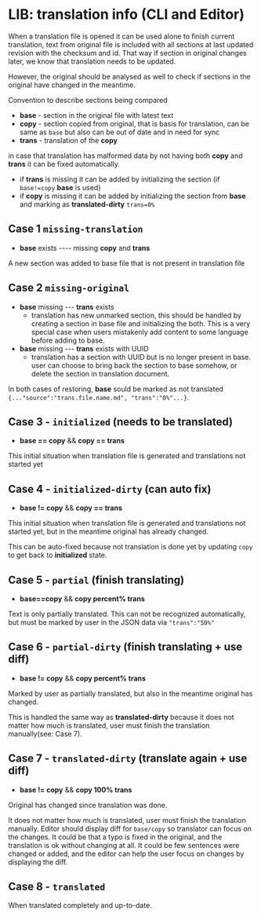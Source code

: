 # LIB: translation info (CLI and Editor)

When a translation file is opened it can be used alone to finish current translation, text from original file is included with all sections at last updated revision with the checksum and id. That way if section in original changes later, we know that translation needs to be updated. 



However, the original should be analysed as well to check if sections in the original have changed in the meantime.

Convention to describe sections being compared

- **base** - section in the original file with latest text
- **copy** - section copied from original, that is basis for translation, can be same as `base` but also can be out of date and in need for sync
- **trans** - translation of the **copy**

in case that translation has malformed data by not having both **copy** and **trans** it can be fixed automatically.

- if **trans** is missing it can be added by initializing the section (if `base!=copy` **base** is used)
- if **copy** is missing it can be added by initializing the section from **base** and marking as **translated-dirty** `trans=0%`



## Case 1 `missing-translation`

- **base** exists ---- missing **copy** and **trans**

A new section was added to base file that is not present in translation file

## Case 2 `missing-original`

- **base** missing --- **trans** exists 
  -  translation has new unmarked section, this should be handled by creating a section in base file and initializing the both. This is a very special case when users mistakenly add content to some language before adding to base. 
- **base** missing --- **trans** exists with UUID
  - translation has a section with UUID but is no longer present in base. user can choose to bring back the section to base somehow, or delete the section in translation document.

In both cases of restoring, **base** sould be marked as not translated `{..."source":"trans.file.name.md", "trans":"0%"...}`. 

## Case 3 - `initialized` (needs to be translated)

- **base == copy** && **copy == trans**

This initial situation when translation file is generated and translations not started yet

## Case 4 - `initialized-dirty` (can auto fix)

- **base != copy** && **copy == trans**

This initial situation when translation file is generated and translations not started yet, but in the meantime original has already changed.

This can be auto-fixed because not translation is done yet by updating `copy` to get back to **initialized** state.

## Case 5 - `partial` (finish translating)

- **base==copy** && **copy percent% trans**

Text is only partially translated. This can not be recognized automatically, but must be marked by user in the JSON data via `"trans":"50%"`

## Case 6 - `partial-dirty` (finish translating + use diff)

- **base != copy** && **copy percent% trans**

Marked by user  as partially translated, but also in the meantime original has changed.

This is handled the same way as **translated-dirty** because it does not matter how much is translated, user must finish the translation manually(see: Case 7).

## Case 7 - `translated-dirty` (translate again + use diff)

- **base != copy** && **copy 100% trans**

Original has changed since translation was done.

It does not matter how much is translated, user must finish the translation manually. Editor should display diff for `base/copy` so translator can focus on the changes. It could be that a typo is fixed in the original, and the translation is ok without changing at all. It could be few sentences were changed or added, and the editor can help the user focus on changes by displaying the diff.

## Case 8 - `translated` 

When translated completely and up-to-date.

